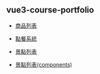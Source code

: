 ## vue3-course-portfolio

- [商品列表](https://yiminprogram.github.io/vue3-course-portfolio/html/vue3-products-table.html)

- [點餐系統](https://yiminprogram.github.io/vue3-course-portfolio/html/vue3-order-system.html)

- [景點列表](https://yiminprogram.github.io/vue3-course-portfolio/html/vue3-landscape.html)

- [景點列表(components)](https://yiminprogram.github.io/vue3-course-portfolio/html/vue3-landscape-components.html)
